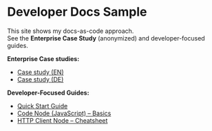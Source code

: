 # Developer Docs Sample

This site shows my docs-as-code approach.  
See the **Enterprise Case Study** (anonymized) and developer-focused guides.

**Enterprise Case studies:**

- [Case study (EN)](case-studies/enterprise/docs/index.md)
- [Case study (DE)](case-studies/enterprise/docs/index.de.md)

**Developer-Focused Guides:**

- [Quick Start Guide](workflow/quickstart.md)
- [Code Node (JavaScript) – Basics](workflow/code-node.md)
- [HTTP Client Node – Cheatsheet](workflow/http-client.md)
